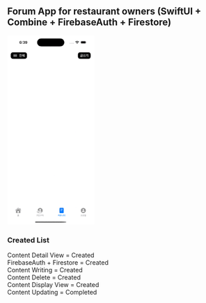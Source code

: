 ## Forum App for restaurant owners (SwiftUI + Combine + FirebaseAuth + Firestore)

<img src="https://github.com/devrun2016/Previews/blob/main/auth.gif" width=200>

### Created List
Content Detail View = Created <br>
FirebaseAuth + Firestore = Created <br>
Content Writing = Created <br>
Content Delete = Created <br>
Content Display View = Created <br>
Content Updating = Completed <br>
